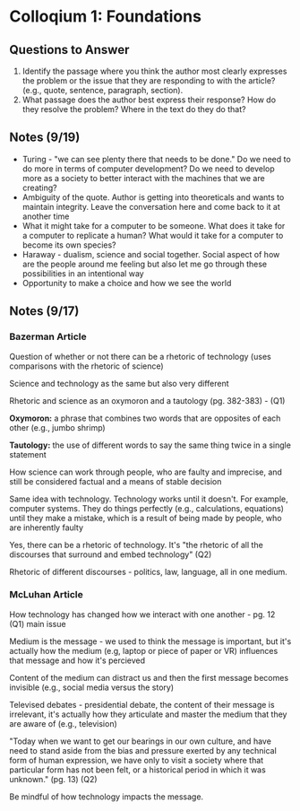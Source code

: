 # Colloqium 1: Foundations

## Questions to Answer
1. Identify the passage where you think the author most clearly expresses the problem or the issue that they are responding to with the article? (e.g., quote, sentence, paragraph, section).
2. What passage does the author best express their response? How do they resolve the problem? Where in the text do they do that?

## Notes (9/19)
* Turing - "we can see plenty there that needs to be done." Do we need to do more in terms of computer development? Do we need to develop more as a society to better interact with the machines that we are creating?
* Ambiguity of the quote. Author is getting into theoreticals and wants to maintain integrity. Leave the conversation here and come back to it at another time
* What it might take for a computer to be someone. What does it take for a computer to replicate a human? What would it take for a computer to become its own species?
* Haraway - dualism, science and social together. Social aspect of how are the people around me feeling but also let me go through these possibilities in an intentional way
* Opportunity to make a choice and how we see the world

## Notes (9/17)

### Bazerman Article
Question of whether or not there can be a rhetoric of technology (uses comparisons with the rhetoric of science)

Science and technology as the same but also very different

Rhetoric and science as an oxymoron and a tautology (pg. 382-383) - (Q1)

**Oxymoron:** a phrase that combines two words that are opposites of each other (e.g., jumbo shrimp)

**Tautology:** the use of different words to say the same thing twice in a single statement

How science can work through people, who are faulty and imprecise, and still be considered factual and a means of stable decision

Same idea with technology. Technology works until it doesn't. For example, computer systems. They do things perfectly (e.g., calculations, equations) until they make a mistake, which is a result of being made by people, who are inherently faulty

Yes, there can be a rhetoric of technology. It's "the rhetoric of all the discourses that surround and embed technology" (Q2)

Rhetoric of different discourses - politics, law, language, all in one medium.

### McLuhan Article

How technology has changed how we interact with one another - pg. 12 (Q1) main issue

Medium is the message - we used to think the message is important, but it's actually how the medium (e.g, laptop or piece of paper or VR) influences that message and how it's percieved

Content of the medium can distract us and then the first message becomes invisible (e.g., social media versus the story)

Televised debates - presidential debate, the content of their message is irrelevant, it's actually how they articulate and master the medium that they are aware of (e.g., television)

"Today when we want to get our bearings in our own culture, and have need to stand aside from the bias and pressure exerted by any technical form of human expression, we have only to visit a society where that particular form has not been felt, or a historical period in which it was unknown." (pg. 13) (Q2)

Be mindful of how technology impacts the message. 

